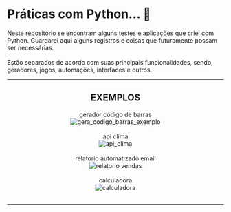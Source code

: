 # Práticas com Python... 🐍

Neste repositório se encontram alguns testes e aplicações que criei com Python. Guardarei aqui alguns registros e coisas que futuramente possam ser necessárias.
<br><br>
Estão separados de acordo com suas principais funcionalidades, sendo,  geradores, jogos, automações, interfaces e outros.
<hr>
<div align="center">

<h2> EXEMPLOS </h2>

gerador código de barras
  <br>
![gera_codigo_barras_exemplo](https://user-images.githubusercontent.com/72578580/170805064-becd7d54-0cda-4585-b1fb-14f8afa1693e.PNG)
<br><br>
  api clima
  <br>
![api_clima](https://user-images.githubusercontent.com/72578580/170805108-7632ed28-7110-456c-8bf3-51c761888c2e.PNG)
  <br><br>
  relatorio automatizado email
  <br>
![relatorio vendas](https://user-images.githubusercontent.com/72578580/170805117-a43ed1b3-e161-4b50-b71f-343cc3b4a20d.PNG)
<br><br>
  calculadora
  <br>
![calculadora](https://user-images.githubusercontent.com/72578580/170805234-808c9b2b-530e-499d-a007-8ab885563a3d.PNG)
  <br><br>
  <hr>
</div>
